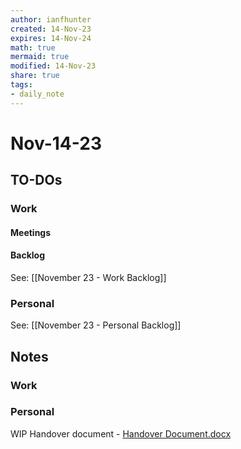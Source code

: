 ```yaml
---
author: ianfhunter
created: 14-Nov-23
expires: 14-Nov-24
math: true
mermaid: true
modified: 14-Nov-23
share: true
tags:
- daily_note
---
```


# Nov-14-23

## TO-DOs

### Work
#### Meetings
#### Backlog
See: [[November 23 - Work Backlog]]
### Personal
See: [[November 23 - Personal Backlog]]

## Notes
### Work
### Personal


WIP Handover document - [Handover Document.docx](https://intel-my.sharepoint.com/:w:/p/ian_hunter/ESJHxHO9sElNvPZx7qbZu3UBwGKNxUyRYmuBJuYSft5OOw?e=jggWVa "https://intel-my.sharepoint.com/:w:/p/ian_hunter/ESJHxHO9sElNvPZx7qbZu3UBwGKNxUyRYmuBJuYSft5OOw?e=jggWVa")